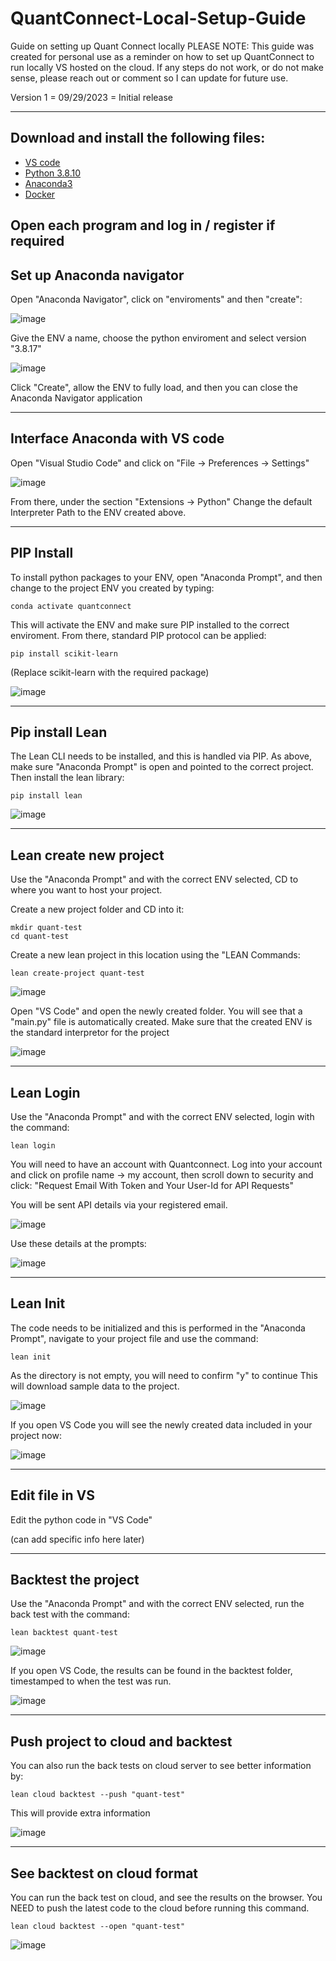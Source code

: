 # QuantConnect-Local-Setup-Guide
Guide on setting up Quant Connect locally 
PLEASE NOTE:
This guide was created for personal use as a reminder on how to set up QuantConnect to run locally VS hosted on the cloud. 
If any steps do not work, or do not make sense, please reach out or comment so I can update for future use. 

Version 1 = 09/29/2023 = Initial release

-----------------

## Download and install the following files: 
- [VS code](https://code.visualstudio.com/download)
- [Python 3.8.10](https://www.python.org/downloads/release/python-3810/)
- [Anaconda3](https://www.anaconda.com/download)
- [Docker](https://www.docker.com/products/docker-desktop/)

Open each program and log in / register if required 
-----------------

## Set up Anaconda navigator

Open "Anaconda Navigator", click on "enviroments" and then "create":

![image](https://github.com/FlatFaceCat/QuantConnect-Local-Setup-Guide/assets/80037958/c9826d33-b88c-4b1c-a48c-042c21cd5926)

Give the ENV a name, choose the python enviroment and select version "3.8.17"

![image](https://github.com/FlatFaceCat/QuantConnect-Local-Setup-Guide/assets/80037958/4fc887d3-ee3a-4e79-bec9-4c5bed281cf5)

Click "Create", allow the ENV to fully load, and then you can close the Anaconda Navigator application

-----------------

## Interface Anaconda with VS code 

Open "Visual Studio Code" and click on "File -> Preferences -> Settings"

![image](https://github.com/FlatFaceCat/QuantConnect-Local-Setup-Guide/assets/80037958/34b5509f-6636-4ac4-9675-5e4c4c48f6b4)

From there, under the section "Extensions -> Python" Change the default Interpreter Path to the ENV created above. 

-----------------

## PIP Install 

To install python packages to your ENV, open "Anaconda Prompt", and then change to the project ENV you created by typing: 
```
conda activate quantconnect
```
This will activate the ENV and make sure PIP installed to the correct enviroment. From there, standard PIP protocol can be applied: 
```
pip install scikit-learn
```
(Replace scikit-learn with the required package)

![image](https://github.com/FlatFaceCat/QuantConnect-Local-Setup-Guide/assets/80037958/bbbc14ec-6c80-46ad-8242-50b67c8e14c6)

-----------------

## Pip install Lean 

The Lean CLI needs to be installed, and this is handled via PIP. As above, make sure "Anaconda Prompt" is open and pointed to the correct project. 
Then install the lean library: 
```
pip install lean
```
![image](https://github.com/FlatFaceCat/QuantConnect-Local-Setup-Guide/assets/80037958/8944529f-8ec0-4721-bb5c-f1c67607a06f)

-----------------

## Lean create new project 

Use the "Anaconda Prompt" and with the correct ENV selected, CD to where you want to host your project. 

Create a new project folder and CD into it:
```
mkdir quant-test
cd quant-test
```
Create a new lean project in this location using the "LEAN Commands: 
```
lean create-project quant-test
```

![image](https://github.com/FlatFaceCat/QuantConnect-Local-Setup-Guide/assets/80037958/5ee74908-79f1-4e62-8da5-e2aa886ed1bf)

Open "VS Code" and open the newly created folder. You will see that a "main.py" file is automatically created. 
Make sure that the created ENV is the standard interpretor for the project 

![image](https://github.com/FlatFaceCat/QuantConnect-Local-Setup-Guide/assets/80037958/69bcfc66-6e84-427f-98db-be98880e429a)

-----------------

## Lean Login 

Use the "Anaconda Prompt" and with the correct ENV selected, login with the command:
```
lean login
```
You will need to have an account with Quantconnect. Log into your account and click on profile name -> my account, then scroll down to security and click: "Request Email With Token and Your User-Id for API Requests"

You will be sent API details via your registered email. 

![image](https://github.com/FlatFaceCat/QuantConnect-Local-Setup-Guide/assets/80037958/cd61d900-1e39-4691-8026-559a00c080c3)

Use these details at the prompts:

![image](https://github.com/FlatFaceCat/QuantConnect-Local-Setup-Guide/assets/80037958/4c374967-72f1-422b-88ff-394f7f12eaf3)

-----------------

## Lean Init 

The code needs to be initialized and this is performed in the  "Anaconda Prompt", navigate to your project file and use the command: 
```
lean init
```
As the directory is not empty, you will need to confirm "y" to continue
This will download sample data to the project. 

![image](https://github.com/FlatFaceCat/QuantConnect-Local-Setup-Guide/assets/80037958/464115ee-ba4a-45e6-b6ce-ba41c7435c90)

If you open VS Code you will see the newly created data included in your project now:

![image](https://github.com/FlatFaceCat/QuantConnect-Local-Setup-Guide/assets/80037958/09fcb75b-076a-4eb5-bdb0-8044f12d9766)


-----------------


## Edit file in VS

Edit the python code in "VS Code"

(can add specific info here later)


-----------------


## Backtest the project 

Use the "Anaconda Prompt" and with the correct ENV selected, run the back test with the command: 
```
lean backtest quant-test
```

![image](https://github.com/FlatFaceCat/QuantConnect-Local-Setup-Guide/assets/80037958/fd1ea0e3-8855-46ce-8d2a-ebc430b8cef6)


If you open VS Code, the results can be found in the backtest folder, timestamped to when the test was run. 

![image](https://github.com/FlatFaceCat/QuantConnect-Local-Setup-Guide/assets/80037958/3d4d3c8e-2760-4439-9d52-ed3306af3ba0)


-----------------


## Push project to cloud and backtest

You can also run the back tests on cloud server to see better information by:
```
lean cloud backtest --push "quant-test"
```
This will provide extra information

![image](https://github.com/FlatFaceCat/QuantConnect-Local-Setup-Guide/assets/80037958/324b43e2-a3ee-412e-86de-ed2d2082801c)


-----------------


## See backtest on cloud format

You can run the back test on cloud, and see the results on the browser. You NEED to push the latest code to the cloud before running this command. 
```
lean cloud backtest --open "quant-test"
```

![image](https://github.com/FlatFaceCat/QuantConnect-Local-Setup-Guide/assets/80037958/19e7032f-fa81-4e5c-8f9a-4bc4345f909a)


